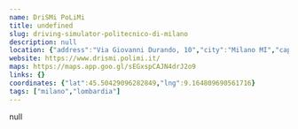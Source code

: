 ```yaml
---
name: DriSMi PoLiMi
title: undefined
slug: driving-simulator-politecnico-di-milano
description: null
location: {"address":"Via Giovanni Durando, 10","city":"Milano MI","cap":"20158"}
website: https://www.drismi.polimi.it/
maps: https://maps.app.goo.gl/sEGxspCAJN4drJ2o9
links: {}
coordinates: {"lat":45.50429096282849,"lng":9.164809690561716}
tags: ["milano","lombardia"]
---
```

null
